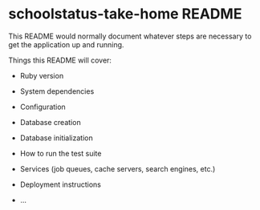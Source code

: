 # schoolstatus-take-home README

This README would normally document whatever steps are necessary to get the
application up and running.

Things this README will cover:

* Ruby version

* System dependencies

* Configuration

* Database creation

* Database initialization

* How to run the test suite

* Services (job queues, cache servers, search engines, etc.)

* Deployment instructions

* ...

